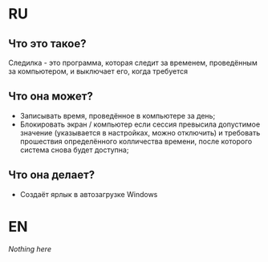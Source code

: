 # RU
## Что это такое?
Следилка - это программа, которая следит за временем, проведённым за компьютером, и выключает его, когда требуется

## Что она может?
 - Записывать время, проведённое в компьютере за день;
 - Блокировать экран / компьютер если сессия превысила допустимое значение (указывается в настройках, можно отключить) и требовать прошествия определённого колличества времени, после которого система снова будет доступна;

## Что она делает?
 - Создаёт ярлык в автозагрузке Windows

# EN
*Nothing here*
